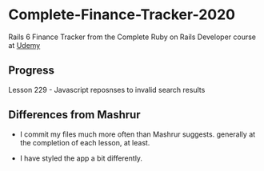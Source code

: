 # Complete-Finance-Tracker-2020

Rails 6 Finance Tracker from the Complete Ruby on Rails Developer course at
[Udemy](https://www.udemy.com/course/the-complete-ruby-on-rails-developer-course/)

## Progress

  Lesson 229 - Javascript reposnses to invalid search results

## Differences from Mashrur

* I commit my files much more often than Mashrur suggests. generally at the
  completion of each lesson, at least.

 * I have styled the app a bit differently.
 
